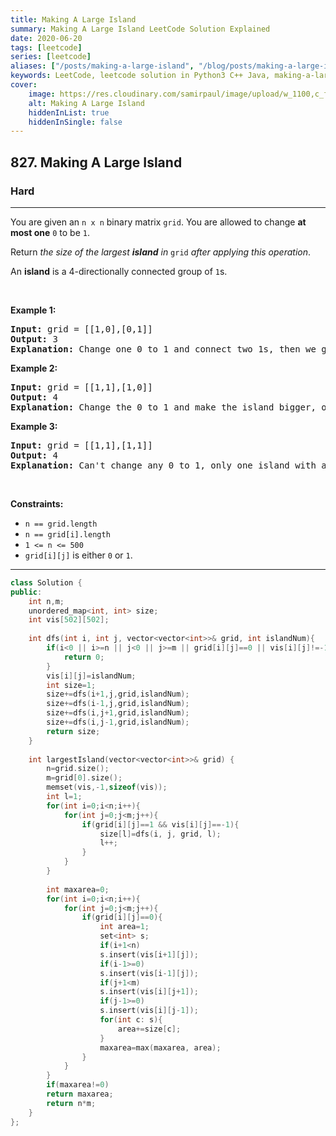 ```yaml
---
title: Making A Large Island
summary: Making A Large Island LeetCode Solution Explained
date: 2020-06-20
tags: [leetcode]
series: [leetcode]
aliases: ["/posts/making-a-large-island", "/blog/posts/making-a-large-island", "/making-a-large-island"]
keywords: LeetCode, leetcode solution in Python3 C++ Java, making-a-large-island solution
cover:
    image: https://res.cloudinary.com/samirpaul/image/upload/w_1100,c_fit,co_rgb:FFFFFF,l_text:Arial_70_bold:Making A Large Island/problem-solving.webp
    alt: Making A Large Island
    hiddenInList: true
    hiddenInSingle: false
---
```



<h2>827. Making A Large Island</h2><h3>Hard</h3><hr><div><p>You are given an <code>n x n</code> binary matrix <code>grid</code>. You are allowed to change <strong>at most one</strong> <code>0</code> to be <code>1</code>.</p>

<p>Return <em>the size of the largest <strong>island</strong> in</em> <code>grid</code> <em>after applying this operation</em>.</p>

<p>An <strong>island</strong> is a 4-directionally connected group of <code>1</code>s.</p>

<p>&nbsp;</p>
<p><strong>Example 1:</strong></p>

<pre><strong>Input:</strong> grid = [[1,0],[0,1]]
<strong>Output:</strong> 3
<strong>Explanation:</strong> Change one 0 to 1 and connect two 1s, then we get an island with area = 3.
</pre>

<p><strong>Example 2:</strong></p>

<pre><strong>Input:</strong> grid = [[1,1],[1,0]]
<strong>Output:</strong> 4
<strong>Explanation: </strong>Change the 0 to 1 and make the island bigger, only one island with area = 4.</pre>

<p><strong>Example 3:</strong></p>

<pre><strong>Input:</strong> grid = [[1,1],[1,1]]
<strong>Output:</strong> 4
<strong>Explanation:</strong> Can't change any 0 to 1, only one island with area = 4.
</pre>

<p>&nbsp;</p>
<p><strong>Constraints:</strong></p>

<ul>
	<li><code>n == grid.length</code></li>
	<li><code>n == grid[i].length</code></li>
	<li><code>1 &lt;= n &lt;= 500</code></li>
	<li><code>grid[i][j]</code> is either <code>0</code> or <code>1</code>.</li>
</ul></div>

---




```cpp
class Solution {
public:
    int n,m;
    unordered_map<int, int> size;
    int vis[502][502];
    
    int dfs(int i, int j, vector<vector<int>>& grid, int islandNum){
        if(i<0 || i>=n || j<0 || j>=m || grid[i][j]==0 || vis[i][j]!=-1){
            return 0;
        }
        vis[i][j]=islandNum;
        int size=1;
        size+=dfs(i+1,j,grid,islandNum);
        size+=dfs(i-1,j,grid,islandNum);
        size+=dfs(i,j+1,grid,islandNum);
        size+=dfs(i,j-1,grid,islandNum);
        return size;
    }
    
    int largestIsland(vector<vector<int>>& grid) {
        n=grid.size();
        m=grid[0].size();
        memset(vis,-1,sizeof(vis));
        int l=1;
        for(int i=0;i<n;i++){
            for(int j=0;j<m;j++){
                if(grid[i][j]==1 && vis[i][j]==-1){
                    size[l]=dfs(i, j, grid, l);
                    l++;
                }
            }
        }
        
        int maxarea=0;
        for(int i=0;i<n;i++){
            for(int j=0;j<m;j++){
                if(grid[i][j]==0){
                    int area=1;
                    set<int> s;
                    if(i+1<n) 
                    s.insert(vis[i+1][j]);
                    if(i-1>=0)
                    s.insert(vis[i-1][j]);
                    if(j+1<m) 
                    s.insert(vis[i][j+1]);
                    if(j-1>=0) 
                    s.insert(vis[i][j-1]);
                    for(int c: s){
                        area+=size[c];
                    }
                    maxarea=max(maxarea, area);
                }
            }
        }
        if(maxarea!=0)
        return maxarea;
        return n*m;
    }
};
```
